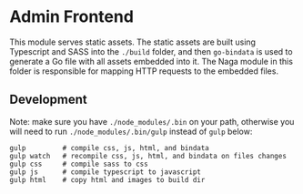 # Admin Frontend

This module serves static assets. The static assets are built using Typescript
and SASS into the `./build` folder, and then `go-bindata` is used to generate a
Go file with all assets embedded into it. The Naga module in this folder is
responsible for mapping HTTP requests to the embedded files.

## Development

Note: make sure you have `./node_modules/.bin` on your path, otherwise you will
need to run `./node_modules/.bin/gulp` instead of `gulp` below:

```
gulp         # compile css, js, html, and bindata
gulp watch   # recompile css, js, html, and bindata on files changes
gulp css     # compile sass to css
gulp js      # compile typescript to javascript
gulp html    # copy html and images to build dir
```
